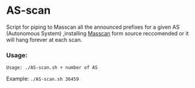 # AS-scan


Script for piping to Masscan all the announced prefixes for a given AS (Autonomous System) ,installing <a href="https://github.com/robertdavidgraham/masscan)">Masscan</a> form source reccomended or it will hang forever at each scan.


### Usage:

`Usage: ./AS-scan.sh + number of AS`

Example: `./AS-scan.sh 36459`
